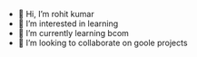 - 👋 Hi, I’m rohit kumar
- 👀 I’m interested in learning
- 🌱 I’m currently learning bcom
- 💞️ I’m looking to collaborate on goole projects

